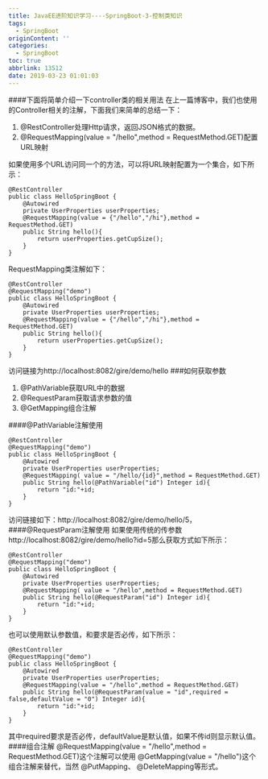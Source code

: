 ```yaml
---
title: JavaEE进阶知识学习----SpringBoot-3-控制类知识
tags:
  - SpringBoot
originContent: ''
categories:
  - SpringBoot
toc: true
abbrlink: 13512
date: 2019-03-23 01:01:03
---
```

####下面将简单介绍一下controller类的相关用法
在上一篇博客中，我们也使用的Controller相关的注解，下面我们来简单的总结一下：
1. @RestController处理Http请求，返回JSON格式的数据。
2. @RequestMapping(value = "/hello",method = RequestMethod.GET)配置URL映射
<!-- more -->
如果使用多个URL访问同一个的方法，可以将URL映射配置为一个集合，如下所示：

	@RestController
	public class HelloSpringBoot {
	    @Autowired
	    private UserProperties userProperties;
	    @RequestMapping(value = {"/hello","/hi"},method = RequestMethod.GET)
	    public String hello(){
	        return userProperties.getCupSize();
	    }
	}
RequestMapping类注解如下：

	@RestController
	@RequestMapping("demo")
	public class HelloSpringBoot {
	    @Autowired
	    private UserProperties userProperties;
	    @RequestMapping(value = {"/hello","/hi"},method = RequestMethod.GET)
	    public String hello(){
	        return userProperties.getCupSize();
	    }
	}
访问链接为http://localhost:8082/gire/demo/hello
###如何获取参数
1. @PathVariable获取URL中的数据
2. @RequestParam获取请求参数的值
3. @GetMapping组合注解

####@PathVariable注解使用

	@RestController
	@RequestMapping("demo")
	public class HelloSpringBoot {
	    @Autowired
	    private UserProperties userProperties;
	    @RequestMapping( value = "/hello/{id}",method = RequestMethod.GET)
	    public String hello(@PathVariable("id") Integer id){
	        return "id:"+id;
	    }
	}
访问链接如下：http://localhost:8082/gire/demo/hello/5，
####@RequestParam注解使用
如果使用传统的传参数http://localhost:8082/gire/demo/hello?id=5那么获取方式如下所示：

	@RestController
	@RequestMapping("demo")
	public class HelloSpringBoot {
	    @Autowired
	    private UserProperties userProperties;
	    @RequestMapping( value = "/hello",method = RequestMethod.GET)
	    public String hello(@RequestParam("id") Integer id){
	        return "id:"+id;
	    }
	}
也可以使用默认参数值，和要求是否必传，如下所示：

	@RestController
	@RequestMapping("demo")
	public class HelloSpringBoot {
	    @Autowired
	    private UserProperties userProperties;
	    @RequestMapping(value = "/hello",method = RequestMethod.GET)
	    public String hello(@RequestParam(value = "id",required = false,defaultValue = "0") Integer id){
	        return "id:"+id;
	    }
	}
其中required要求是否必传，defaultValue是默认值，如果不传id则显示默认值。
####组合注解
@RequestMapping(value = "/hello",method = RequestMethod.GET)这个注解可以使用 @GetMapping(value = "/hello")这个组合注解来替代，当然 @PutMapping、 @DeleteMapping等形式。

